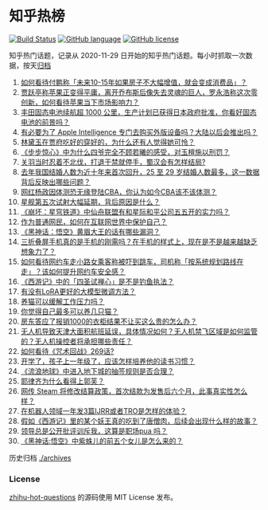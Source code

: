 # 知乎热榜
[![Build Status](https://github.com/ToWeLong/zhihu-hot-questions/workflows/CI/badge.svg)](https://github.com/ToWeLong/zhihu-hot-questions/actions)
[![GitHub language](https://img.shields.io/badge/language-golang-orange.svg)](https://golang.org/)
[![GitHub license](https://img.shields.io/github/license/ToWeLong/zhihu-hot-questions)](https://github.com/ToWeLong/zhihu-hot-questions/blob/main/LICENSE)

知乎热门话题，记录从 2020-11-29 日开始的知乎热门话题。每小时抓取一次数据，按天[归档](./archives)

<!-- BEGIN -->

1. [如何看待付鹏称「未来10-15年如果房子不大幅增值，就会变成消费品」？](https://www.zhihu.com/question/666831150)
1. [贾跃亭称苹果正变得平庸，离开乔布斯后像失去灵魂的巨人，罗永浩称这次零创新，如何看待苹果当下市场影响力？](https://www.zhihu.com/question/666867159)
1. [丰田固态电池续航超 1000 公里，生产计划已获得日本政府批准，你看好固态电池的前景吗？](https://www.zhihu.com/question/666677797)
1. [有必要为了 Apple Intelligence 专门去购买外版设备吗？大陆以后会推出吗？](https://www.zhihu.com/question/665312590)
1. [林黛玉在贾府吃好的穿好的，为什么还有人觉得她可怜？](https://www.zhihu.com/question/608643963)
1. [《步步惊心》中为什么四爷完全不顾若曦的感受，对玉檀施以刑罚？](https://www.zhihu.com/question/666613705)
1. [关羽当时忍着不北伐，打退于禁就停手，蜀汉会有怎样结局?](https://www.zhihu.com/question/666701660)
1. [去年我国结婚人数为近十年来首次回升，25 至 29 岁结婚人数最多，这一数据背后反映出哪些问题？](https://www.zhihu.com/question/666920661)
1. [网红杨政因体测恐无缘登陆CBA，你认为如今CBA该不该体测？](https://www.zhihu.com/question/666933225)
1. [星舰第五次试射大幅延期，背后原因是什么？](https://www.zhihu.com/question/666843622)
1. [《崩坏：星穹铁道》中仙舟联盟有和星际和平公司五五开的实力吗？](https://www.zhihu.com/question/666871138)
1. [作为普通网民，如何在互联网世界中保护自己？](https://www.zhihu.com/question/666630917)
1. [《黑神话：悟空》黄眉大王的话有哪些漏洞？](https://www.zhihu.com/question/665112509)
1. [三折叠屏手机真的是手机的刚需吗？在手机的样式上，现在是不是越来越缺乏想象力了？](https://www.zhihu.com/question/666818863)
1. [如何看待网约车走小路女乘客称被吓到跳车，司机称「按系统规划路线在走」？该如何提升网约车安全感？](https://www.zhihu.com/question/666923066)
1. [《西游记》中的「四圣试禅心」是不是钓鱼执法？](https://www.zhihu.com/question/666079081)
1. [有没有LoRA更好的大模型微调方法？](https://www.zhihu.com/question/644819568)
1. [养猫可以缓解工作压力吗？](https://www.zhihu.com/question/666589556)
1. [你觉得自己最多可以养几只猫？](https://www.zhihu.com/question/666287242)
1. [房东答应了报销1000的衣柜结果不让买这么贵的怎么办？](https://www.zhihu.com/question/646967677)
1. [无人机导致天津大面积航班延误，具体情况如何？无人机禁飞区域是如何监管的？无人机操控者将承担哪些责任？](https://www.zhihu.com/question/666915522)
1. [如何看待《咒术回战》269话?](https://www.zhihu.com/question/666935226)
1. [开学了，孩子上一年级了，应该怎样培养他的读书习惯？](https://www.zhihu.com/question/666270809)
1. [《流浪地球》中进入地下城的抽签规则是否合理？](https://www.zhihu.com/question/313445524)
1. [耶律齐为什么看得上郭芙？](https://www.zhihu.com/question/469347636)
1. [网传 Steam 将修改结算政策，首次结款为发售后六个月，此事真实性怎么样？](https://www.zhihu.com/question/666842441)
1. [在机器人领域一年发3篇IJRR或者TRO是怎样的体验？](https://www.zhihu.com/question/411371356)
1. [假如《西游记》里的某个妖王真的吃到了唐僧肉，后续会出现什么样的故事？](https://www.zhihu.com/question/666383993)
1. [领导总是公开批评训斥我，这算是职场pua 吗？](https://www.zhihu.com/question/535671308)
1. [《黑神话:悟空》中紫蛛儿的前五个女儿是怎么来的？](https://www.zhihu.com/question/666676920)

<!-- END -->

历史归档 [./archives](./archives)


### License
[zhihu-hot-questions](https://github.com/towelong/zhihu-hot-questions) 的源码使用 MIT License 发布。